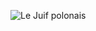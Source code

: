![Le Juif polonais](https://upload.wikimedia.org/wikipedia/commons/thumb/1/16/Palace_of_Fine_Arts_%2816794p%29.jpg/500px-Palace_of_Fine_Arts_%2816794p%29.jpg)